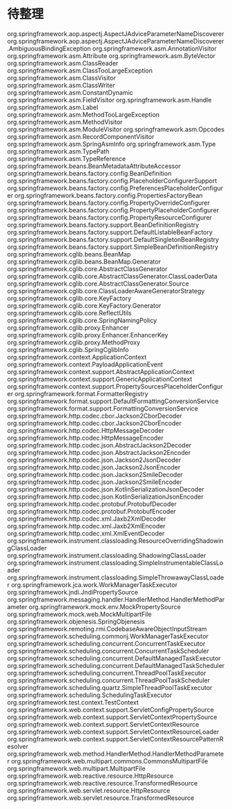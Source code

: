 # 待整理

org.springframework.aop.aspectj.AspectJAdviceParameterNameDiscoverer
org.springframework.aop.aspectj.AspectJAdviceParameterNameDiscoverer.AmbiguousBindingException
org.springframework.asm.AnnotationVisitor
org.springframework.asm.Attribute
org.springframework.asm.ByteVector
org.springframework.asm.ClassReader
org.springframework.asm.ClassTooLargeException
org.springframework.asm.ClassVisitor
org.springframework.asm.ClassWriter
org.springframework.asm.ConstantDynamic
org.springframework.asm.FieldVisitor
org.springframework.asm.Handle
org.springframework.asm.Label
org.springframework.asm.MethodTooLargeException
org.springframework.asm.MethodVisitor
org.springframework.asm.ModuleVisitor
org.springframework.asm.Opcodes
org.springframework.asm.RecordComponentVisitor
org.springframework.asm.SpringAsmInfo
org.springframework.asm.Type
org.springframework.asm.TypePath
org.springframework.asm.TypeReference
org.springframework.beans.BeanMetadataAttributeAccessor
org.springframework.beans.factory.config.BeanDefinition
org.springframework.beans.factory.config.PlaceholderConfigurerSupport
org.springframework.beans.factory.config.PreferencesPlaceholderConfigurer
org.springframework.beans.factory.config.PropertiesFactoryBean
org.springframework.beans.factory.config.PropertyOverrideConfigurer
org.springframework.beans.factory.config.PropertyPlaceholderConfigurer
org.springframework.beans.factory.config.PropertyResourceConfigurer
org.springframework.beans.factory.support.BeanDefinitionRegistry
org.springframework.beans.factory.support.DefaultListableBeanFactory
org.springframework.beans.factory.support.DefaultSingletonBeanRegistry
org.springframework.beans.factory.support.SimpleBeanDefinitionRegistry
org.springframework.cglib.beans.BeanMap
org.springframework.cglib.beans.BeanMap.Generator
org.springframework.cglib.core.AbstractClassGenerator
org.springframework.cglib.core.AbstractClassGenerator.ClassLoaderData
org.springframework.cglib.core.AbstractClassGenerator.Source
org.springframework.cglib.core.ClassLoaderAwareGeneratorStrategy
org.springframework.cglib.core.KeyFactory
org.springframework.cglib.core.KeyFactory.Generator
org.springframework.cglib.core.ReflectUtils
org.springframework.cglib.core.SpringNamingPolicy
org.springframework.cglib.proxy.Enhancer
org.springframework.cglib.proxy.Enhancer.EnhancerKey
org.springframework.cglib.proxy.MethodProxy
org.springframework.cglib.SpringCglibInfo
org.springframework.context.ApplicationContext
org.springframework.context.PayloadApplicationEvent
org.springframework.context.support.AbstractApplicationContext
org.springframework.context.support.GenericApplicationContext
org.springframework.context.support.PropertySourcesPlaceholderConfigurer
org.springframework.format.FormatterRegistry
org.springframework.format.support.DefaultFormattingConversionService
org.springframework.format.support.FormattingConversionService
org.springframework.http.codec.cbor.Jackson2CborDecoder
org.springframework.http.codec.cbor.Jackson2CborEncoder
org.springframework.http.codec.HttpMessageDecoder
org.springframework.http.codec.HttpMessageEncoder
org.springframework.http.codec.json.AbstractJackson2Decoder
org.springframework.http.codec.json.AbstractJackson2Encoder
org.springframework.http.codec.json.Jackson2JsonDecoder
org.springframework.http.codec.json.Jackson2JsonEncoder
org.springframework.http.codec.json.Jackson2SmileDecoder
org.springframework.http.codec.json.Jackson2SmileEncoder
org.springframework.http.codec.json.KotlinSerializationJsonDecoder
org.springframework.http.codec.json.KotlinSerializationJsonEncoder
org.springframework.http.codec.protobuf.ProtobufDecoder
org.springframework.http.codec.protobuf.ProtobufEncoder
org.springframework.http.codec.xml.Jaxb2XmlDecoder
org.springframework.http.codec.xml.Jaxb2XmlEncoder
org.springframework.http.codec.xml.XmlEventDecoder
org.springframework.instrument.classloading.ResourceOverridingShadowingClassLoader
org.springframework.instrument.classloading.ShadowingClassLoader
org.springframework.instrument.classloading.SimpleInstrumentableClassLoader
org.springframework.instrument.classloading.SimpleThrowawayClassLoader
org.springframework.jca.work.WorkManagerTaskExecutor
org.springframework.jndi.JndiPropertySource
org.springframework.messaging.handler.HandlerMethod.HandlerMethodParameter
org.springframework.mock.env.MockPropertySource
org.springframework.mock.web.MockMultipartFile
org.springframework.objenesis.SpringObjenesis
org.springframework.remoting.rmi.CodebaseAwareObjectInputStream
org.springframework.scheduling.commonj.WorkManagerTaskExecutor
org.springframework.scheduling.concurrent.ConcurrentTaskExecutor
org.springframework.scheduling.concurrent.ConcurrentTaskScheduler
org.springframework.scheduling.concurrent.DefaultManagedTaskExecutor
org.springframework.scheduling.concurrent.DefaultManagedTaskScheduler
org.springframework.scheduling.concurrent.ThreadPoolTaskExecutor
org.springframework.scheduling.concurrent.ThreadPoolTaskScheduler
org.springframework.scheduling.quartz.SimpleThreadPoolTaskExecutor
org.springframework.scheduling.SchedulingTaskExecutor
org.springframework.test.context.TestContext
org.springframework.web.context.support.ServletConfigPropertySource
org.springframework.web.context.support.ServletContextPropertySource
org.springframework.web.context.support.ServletContextResource
org.springframework.web.context.support.ServletContextResourceLoader
org.springframework.web.context.support.ServletContextResourcePatternResolver
org.springframework.web.method.HandlerMethod.HandlerMethodParameter
org.springframework.web.multipart.commons.CommonsMultipartFile
org.springframework.web.multipart.MultipartFile
org.springframework.web.reactive.resource.HttpResource
org.springframework.web.reactive.resource.TransformedResource
org.springframework.web.servlet.resource.HttpResource
org.springframework.web.servlet.resource.TransformedResource






















